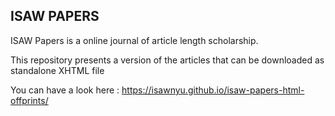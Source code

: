 ISAW PAPERS 
-----------------------
ISAW Papers is a online journal of article length scholarship. 

This repository presents a version of the articles that can be downloaded as standalone XHTML file

You can have a look here : https://isawnyu.github.io/isaw-papers-html-offprints/
